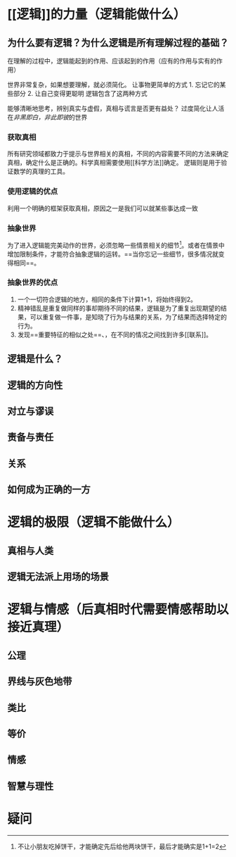 # [[逻辑]]的力量（逻辑能做什么）
## 为什么要有逻辑？为什么逻辑是所有理解过程的基础？
在理解的过程中，逻辑能起到的作用、应该起到的作用（应有的作用与实有的作用）

世界非常复杂，如果想要理解，就必须简化。
让事物更简单的方式
	1. 忘记它的某些部分
	2. 让自己变得更聪明
逻辑包含了这两种方式

能够清晰地思考，辨别真实与虚假，真相与谎言是否更有益处？
过度简化让人活在*非黑即白，非此即彼*的世界
### 获取真相
所有研究领域都致力于提示与世界相关的真相，不同的内容需要不同的方法来确定真相，确定什么是正确的。科学真相需要使用[[科学方法]]确定。
逻辑则是用于验证数学的真理的工具。

### 使用逻辑的优点
利用一个明确的框架获取真相，原因之一是我们可以就某些事达成一致
### 抽象世界
为了进入逻辑能完美动作的世界，必须忽略一些情景相关的细节[^1]。或者在情景中增加限制条件，才能符合抽象逻辑的运转。==当你忘记一些细节，很多情况就变得相同==。
### 抽象世界的优点
1. 一个一切符合逻辑的地方，相同的条件下计算1+1，将始终得到2。
2. 精神错乱是重复做同样的事却期待不同的结果，逻辑是为了重复出现期望的结果，可以重复做一件事，是知晓了行为与结果的关系，为了结果而选择特定的行为。
3. 发现==重要特征的相似之处==、，在不同的情况之间找到许多[[联系]]。

## 逻辑是什么？
## 逻辑的方向性
## 对立与谬误
## 责备与责任
## 关系
## 如何成为正确的一方
# 逻辑的极限（逻辑不能做什么）
## 真相与人类
## 逻辑无法派上用场的场景
# 逻辑与情感（后真相时代需要情感帮助以接近真理）
## 公理
## 界线与灰色地带
## 类比
## 等价
## 情感
## 智慧与理性

# 疑问

[^1]: 不让小朋友吃掉饼干，才能确定先后给他两块饼干，最后才能确实是1+1=2